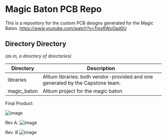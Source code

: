 # Magic Baton PCB Repo
This is a repository for the custom PCB designs generated for the Magic Baton.
https://www.youtube.com/watch?v=Tmz6WoOad0U

## Directory Directory
_(as in, a directory of directories)_

| Directory | Description |
| --- | --- |
| libraries | Altium libraries: both vendor-provided and one generated by the Capstone team. |
| magic_baton | Altium project for the magic baton |

Final Product:

![image](https://user-images.githubusercontent.com/32754336/114271862-657afd00-99c8-11eb-8530-0652026e58a3.png)

Rev A.
![image](https://user-images.githubusercontent.com/32754336/114271846-53995a00-99c8-11eb-8d3a-14bc6645e7db.png)

Rev. B
![image](https://user-images.githubusercontent.com/32754336/114271857-5f851c00-99c8-11eb-87bb-d814e67a18d2.png)
